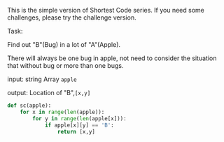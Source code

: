 This is the simple version of Shortest Code series. If you need some challenges, please try the challenge version.

Task:

Find out "B"(Bug) in a lot of "A"(Apple).

There will always be one bug in apple, not need to consider the situation that without bug or more than one bugs.

input: string Array ```apple```

output: Location of "B",```[x,y]```
```python
def sc(apple):
    for x in range(len(apple)):
        for y in range(len(apple[x])):
            if apple[x][y] == 'B':
                return [x,y]
```
